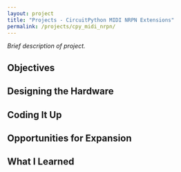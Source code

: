 ```yaml
---
layout: project
title: "Projects - CircuitPython MIDI NRPN Extensions"
permalink: /projects/cpy_midi_nrpn/
---
```


_Brief description of project._

## Objectives

## Designing the Hardware

## Coding It Up

## Opportunities for Expansion

## What I Learned


